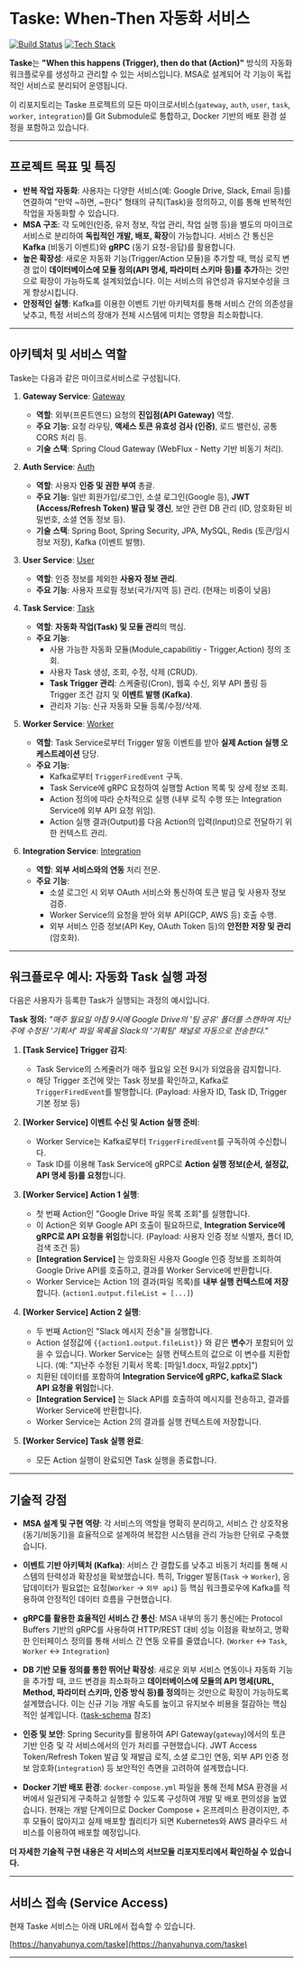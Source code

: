 # Taske: When-Then 자동화 서비스

[![Build Status](https://img.shields.io/badge/build-passing-brightgreen)](https://github.com/hanyahunya/taske)
[![Tech Stack](https://img.shields.io/badge/Tech-Spring%20Boot,%20Kafka,%20gRPC,%20MySQL,%20Redis-blueviolet)](https://github.com/hanyahunya/taske)

**Taske**는 **"When this happens (Trigger), then do that (Action)"** 방식의 자동화 워크플로우를 생성하고 관리할 수 있는 서비스입니다. MSA로 설계되어 각 기능이 독립적인 서비스로 분리되어 운영됩니다.

이 리포지토리는 Taske 프로젝트의 모든 마이크로서비스(`gateway`, `auth`, `user`, `task`, `worker`, `integration`)를 Git Submodule로 통합하고, Docker 기반의 배포 환경 설정을 포함하고 있습니다.

---

##  프로젝트 목표 및 특징

* **반복 작업 자동화**: 사용자는 다양한 서비스(예: Google Drive, Slack, Email 등)를 연결하여 "만약 ~하면, ~한다" 형태의 규칙(Task)을 정의하고, 이를 통해 반복적인 작업을 자동화할 수 있습니다.
* **MSA 구조**: 각 도메인(인증, 유저 정보, 작업 관리, 작업 실행 등)을 별도의 마이크로서비스로 분리하여 **독립적인 개발, 배포, 확장**이 가능합니다. 서비스 간 통신은 **Kafka** (비동기 이벤트)와 **gRPC** (동기 요청-응답)를 활용합니다.
* **높은 확장성**: 새로운 자동화 기능(Trigger/Action 모듈)을 추가할 때, 핵심 로직 변경 없이 **데이터베이스에 모듈 정의(API 명세, 파라미터 스키마 등)를 추가**하는 것만으로 확장이 가능하도록 설계되었습니다. 이는 서비스의 유연성과 유지보수성을 크게 향상시킵니다.
* **안정적인 실행**: Kafka를 이용한 이벤트 기반 아키텍처를 통해 서비스 간의 의존성을 낮추고, 특정 서비스의 장애가 전체 시스템에 미치는 영향을 최소화합니다.

---

##  아키텍처 및 서비스 역할

Taske는 다음과 같은 마이크로서비스로 구성됩니다.

1.  **Gateway Service**: [Gateway](https://github.com/hanyahunya/taske_gateway)
    * **역할**: 외부(프론트엔드) 요청의 **진입점(API Gateway)** 역할.
    * **주요 기능**: 요청 라우팅, **액세스 토큰 유효성 검사 (인증)**, 로드 밸런싱, 공통 CORS 처리 등.
    * **기술 스택**: Spring Cloud Gateway (WebFlux - Netty 기반 비동기 처리).

2.  **Auth Service**: [Auth](https://github.com/hanyahunya/taske_auth)
    * **역할**: 사용자 **인증 및 권한 부여** 총괄.
    * **주요 기능**: 일반 회원가입/로그인, 소셜 로그인(Google 등), **JWT (Access/Refresh Token) 발급 및 갱신**, 보안 관련 DB 관리 (ID, 암호화된 비밀번호, 소셜 연동 정보 등).
    * **기술 스택**: Spring Boot, Spring Security, JPA, MySQL, Redis (토큰/임시 정보 저장), Kafka (이벤트 발행).

3.  **User Service**: [User](https://github.com/hanyahunya/taske_user)
    * **역할**: 인증 정보를 제외한 **사용자 정보 관리**.
    * **주요 기능**: 사용자 프로필 정보(국가/지역 등) 관리. (현재는 비중이 낮음)

4.  **Task Service**: [Task](https://github.com/hanyahunya/taske_task)
    * **역할**: **자동화 작업(Task) 및 모듈 관리**의 핵심.
    * **주요 기능**:
        * 사용 가능한 자동화 모듈(Module_capabilitiy - Trigger,Action) 정의 조회.
        * 사용자 Task 생성, 조회, 수정, 삭제 (CRUD).
        * **Task Trigger 관리**: 스케줄링(Cron), 웹훅 수신, 외부 API 폴링 등 Trigger 조건 감지 및 **이벤트 발행 (Kafka)**.
        * 관리자 기능: 신규 자동화 모듈 등록/수정/삭제.

5.  **Worker Service**: [Worker](https://github.com/hanyahunya/taske_worker)
    * **역할**: Task Service로부터 Trigger 발동 이벤트를 받아 **실제 Action 실행 오케스트레이션** 담당.
    * **주요 기능**:
        * Kafka로부터 `TriggerFiredEvent` 구독.
        * Task Service에 gRPC 요청하여 실행할 Action 목록 및 상세 정보 조회.
        * Action 정의에 따라 순차적으로 실행 (내부 로직 수행 또는 Integration Service에 외부 API 요청 위임).
        * Action 실행 결과(Output)를 다음 Action의 입력(Input)으로 전달하기 위한 컨텍스트 관리.

6.  **Integration Service**: [Integration](https://github.com/hanyahunya/taske_integration)
    * **역할**: **외부 서비스와의 연동** 처리 전문.
    * **주요 기능**:
        * 소셜 로그인 시 외부 OAuth 서비스와 통신하여 토큰 발급 및 사용자 정보 검증.
        * Worker Service의 요청을 받아 외부 API(GCP, AWS 등) 호출 수행.
        * 외부 서비스 인증 정보(API Key, OAuth Token 등)의 **안전한 저장 및 관리** (암호화).

---

## 워크플로우 예시: 자동화 Task 실행 과정

다음은 사용자가 등록한 Task가 실행되는 과정의 예시입니다.

**Task 정의:** *"매주 월요일 아침 9시에 Google Drive의 '팀 공유' 폴더를 스캔하여 지난주에 수정된 '기획서' 파일 목록을 Slack의 '기획팀' 채널로 자동으로 전송한다."*

1.  **[Task Service] Trigger 감지**:
    * Task Service의 스케줄러가 매주 월요일 오전 9시가 되었음을 감지합니다.
    * 해당 Trigger 조건에 맞는 Task 정보를 확인하고, Kafka로 `TriggerFiredEvent`를 발행합니다. (Payload: 사용자 ID, Task ID, Trigger 기본 정보 등)

2.  **[Worker Service] 이벤트 수신 및 Action 실행 준비**:
    * Worker Service는 Kafka로부터 `TriggerFiredEvent`를 구독하여 수신합니다.
    * Task ID를 이용해 Task Service에 gRPC로 **Action 실행 정보(순서, 설정값, API 명세 등)를 요청**합니다.

3.  **[Worker Service] Action 1 실행**:
    * 첫 번째 Action인 "Google Drive 파일 목록 조회"를 실행합니다.
    * 이 Action은 외부 Google API 호출이 필요하므로, **Integration Service에 gRPC로 API 요청을 위임**합니다. (Payload: 사용자 인증 정보 식별자, 폴더 ID, 검색 조건 등)
    * **[Integration Service]** 는 암호화된 사용자 Google 인증 정보를 조회하여 Google Drive API를 호출하고, 결과를 Worker Service에 반환합니다.
    * Worker Service는 Action 1의 결과(파일 목록)를 **내부 실행 컨텍스트에 저장**합니다. (`action1.output.fileList = [...]`)

4.  **[Worker Service] Action 2 실행**:
    * 두 번째 Action인 "Slack 메시지 전송"을 실행합니다.
    * Action 설정값에 `{{action1.output.fileList}}` 와 같은 **변수**가 포함되어 있을 수 있습니다. Worker Service는 실행 컨텍스트의 값으로 이 변수를 치환합니다. (예: "지난주 수정된 기획서 목록: [파일1.docx, 파일2.pptx]")
    * 치환된 데이터를 포함하여 **Integration Service에 gRPC, kafka로 Slack API 요청을 위임**합니다.
    * **[Integration Service]** 는 Slack API를 호출하여 메시지를 전송하고, 결과를 Worker Service에 반환합니다.
    * Worker Service는 Action 2의 결과를 실행 컨텍스트에 저장합니다.

5.  **[Worker Service] Task 실행 완료**:
    * 모든 Action 실행이 완료되면 Task 실행을 종료합니다.

---

## 기술적 강점

* **MSA 설계 및 구현 역량**: 각 서비스의 역할을 명확히 분리하고, 서비스 간 상호작용(동기/비동기)을 효율적으로 설계하여 복잡한 시스템을 관리 가능한 단위로 구축했습니다.

* **이벤트 기반 아키텍처 (Kafka)**: 서비스 간 결합도를 낮추고 비동기 처리를 통해 시스템의 탄력성과 확장성을 확보했습니다. 특히, Trigger 발동(`Task` -> `Worker`), 응답데이터가 필요없는 요청(`Worker` -> `외부 api`) 등 핵심 워크플로우에 Kafka를 적용하여 안정적인 데이터 흐름을 구현했습니다.

* **gRPC를 활용한 효율적인 서비스 간 통신**: MSA 내부의 동기 통신에는 Protocol Buffers 기반의 gRPC를 사용하여 HTTP/REST 대비 성능 이점을 확보하고, 명확한 인터페이스 정의를 통해 서비스 간 연동 오류를 줄였습니다. (`Worker` <-> `Task`, `Worker` <-> `Integration`)

* **DB 기반 모듈 정의를 통한 뛰어난 확장성**: 새로운 외부 서비스 연동이나 자동화 기능을 추가할 때, 코드 변경을 최소화하고 
**데이터베이스에 모듈의 API 명세(URL, Method, 파라미터 스키마, 인증 방식 등)를 정의**하는 것만으로 확장이 가능하도록 설계했습니다. 이는 신규 기능 개발 속도를 높이고 유지보수 비용을 절감하는 핵심적인 설계입니다. ([task-schema](https://github.com/hanyahunya/taske/blob/main/docker/mysql/init-scripts/07-task-schema.sql) 참조)

* **인증 및 보안**: Spring Security를 활용하여 API Gateway(`gateway`)에서의 토큰 기반 인증 및 각 서비스에서의 인가 처리를 구현했습니다. JWT Access Token/Refresh Token 발급 및 재발급 로직, 소셜 로그인 연동, 외부 API 인증 정보 암호화(`integration`) 등 보안적인 측면을 고려하여 설계했습니다.

* **Docker 기반 배포 환경**: `docker-compose.yml` 파일을 통해 전체 MSA 환경을 서버에서 일관되게 구축하고 실행할 수 있도록 구성하여 개발 및 배포 편의성을 높였습니다. 현재는 개발 단계이므로 Docker Compose + 온프레미스 환경이지만, 추후 모듈이 많아지고 실제 배포할 퀄리티가 되면 Kubernetes와 AWS 클라우드 서비스를 이용하여 배포할 예정입니다.

**더 자세한 기술적 구현 내용은 각 서비스의 서브모듈 리포지토리에서 확인하실 수 있습니다.**

---

## 서비스 접속 (Service Access)

현재 Taske 서비스는 아래 URL에서 접속할 수 있습니다.

[https://hanyahunya.com/taske](https://hanyahunya.com/taske)

---

